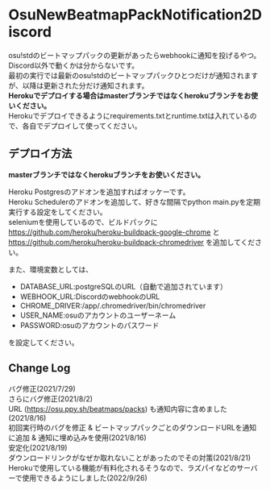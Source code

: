 # OsuNewBeatmapPackNotification2Discord
osu!stdのビートマップパックの更新があったらwebhookに通知を投げるやつ。<br>
Discord以外で動くかは分からないです。<br>
最初の実行では最新のosu!stdのビートマップパックひとつだけが通知されますが、以降は更新された分だけ通知されます。<br>
**Herokuでデプロイする場合はmasterブランチではなくherokuブランチをお使いください。**<br>
Herokuでデプロイできるようにrequirements.txtとruntime.txtは入れているので、各自でデプロイして使ってください。

## デプロイ方法

**masterブランチではなくherokuブランチをお使いください。**

Heroku Postgresのアドオンを追加すればオッケーです。<br>
Heroku Schedulerのアドオンを追加して、好きな間隔でpython main.pyを定期実行する設定をしてください。<br>
seleniumを使用しているので、ビルドパックに https://github.com/heroku/heroku-buildpack-google-chrome と https://github.com/heroku/heroku-buildpack-chromedriver を追加してください。

また、環境変数としては、<br>
- DATABASE_URL:postgreSQLのURL（自動で追加されています）
- WEBHOOK_URL:DiscordのwebhookのURL
- CHROME_DRIVER:/app/.chromedriver/bin/chromedriver
- USER_NAME:osuのアカウントのユーザーネーム
- PASSWORD:osuのアカウントのパスワード

を設定してください。<br>


## Change Log
バグ修正(2021/7/29)<br>
さらにバグ修正(2021/8/2)<br>
URL (https://osu.ppy.sh/beatmaps/packs) も通知内容に含めました(2021/8/16)<br>
初回実行時のバグを修正 & ビートマップパックごとのダウンロードURLを通知に追加 & 通知に埋め込みを使用(2021/8/16)<br>
安定化(2021/8/19)<br>
ダウンロードリンクがなぜか取れないことがあったのでその対策(2021/8/21)<br>
Herokuで使用している機能が有料化されるそうなので、ラズパイなどのサーバーで使用できるようにしました(2022/9/26)
